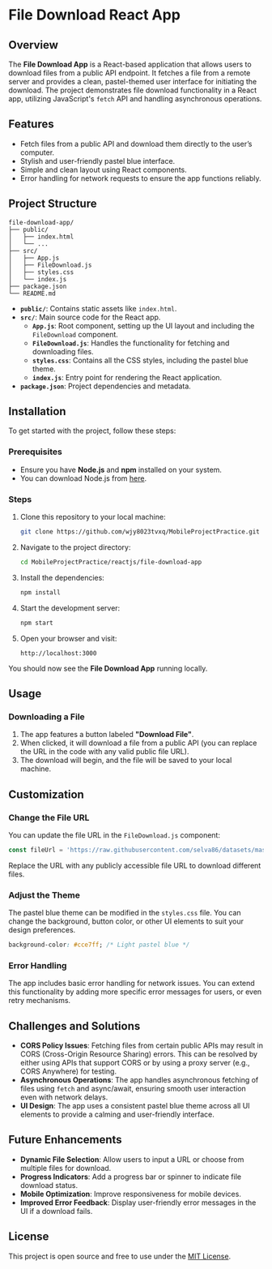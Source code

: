
# **File Download React App**

## **Overview**

The **File Download App** is a React-based application that allows users to download files from a public API endpoint. It fetches a file from a remote server and provides a clean, pastel-themed user interface for initiating the download. The project demonstrates file download functionality in a React app, utilizing JavaScript's `fetch` API and handling asynchronous operations. 

## **Features**

- Fetch files from a public API and download them directly to the user’s computer.
- Stylish and user-friendly pastel blue interface.
- Simple and clean layout using React components.
- Error handling for network requests to ensure the app functions reliably.

## **Project Structure**

```
file-download-app/
├── public/
│   ├── index.html
│   └── ...
├── src/
│   ├── App.js
│   ├── FileDownload.js
│   ├── styles.css
│   └── index.js
├── package.json
└── README.md
```

- **`public/`**: Contains static assets like `index.html`.
- **`src/`**: Main source code for the React app.
  - **`App.js`**: Root component, setting up the UI layout and including the `FileDownload` component.
  - **`FileDownload.js`**: Handles the functionality for fetching and downloading files.
  - **`styles.css`**: Contains all the CSS styles, including the pastel blue theme.
  - **`index.js`**: Entry point for rendering the React application.
- **`package.json`**: Project dependencies and metadata.

## **Installation**

To get started with the project, follow these steps:

### Prerequisites

- Ensure you have **Node.js** and **npm** installed on your system.
- You can download Node.js from [here](https://nodejs.org).

### Steps

1. Clone this repository to your local machine:

   ```bash
   git clone https://github.com/wjy8023tvxq/MobileProjectPractice.git
   ```

2. Navigate to the project directory:

   ```bash
   cd MobileProjectPractice/reactjs/file-download-app
   ```

3. Install the dependencies:

   ```bash
   npm install
   ```

4. Start the development server:

   ```bash
   npm start
   ```

5. Open your browser and visit:

   ```
   http://localhost:3000
   ```

You should now see the **File Download App** running locally.

## **Usage**

### Downloading a File

1. The app features a button labeled **"Download File"**.
2. When clicked, it will download a file from a public API (you can replace the URL in the code with any valid public file URL).
3. The download will begin, and the file will be saved to your local machine.

## **Customization**

### Change the File URL

You can update the file URL in the `FileDownload.js` component:

```javascript
const fileUrl = 'https://raw.githubusercontent.com/selva86/datasets/master/sample.txt';
```

Replace the URL with any publicly accessible file URL to download different files.

### Adjust the Theme

The pastel blue theme can be modified in the `styles.css` file. You can change the background, button color, or other UI elements to suit your design preferences.

```css
background-color: #cce7ff; /* Light pastel blue */
```

### Error Handling

The app includes basic error handling for network issues. You can extend this functionality by adding more specific error messages for users, or even retry mechanisms.

## **Challenges and Solutions**

- **CORS Policy Issues**: Fetching files from certain public APIs may result in CORS (Cross-Origin Resource Sharing) errors. This can be resolved by either using APIs that support CORS or by using a proxy server (e.g., CORS Anywhere) for testing.
- **Asynchronous Operations**: The app handles asynchronous fetching of files using `fetch` and async/await, ensuring smooth user interaction even with network delays.
- **UI Design**: The app uses a consistent pastel blue theme across all UI elements to provide a calming and user-friendly interface.

## **Future Enhancements**

- **Dynamic File Selection**: Allow users to input a URL or choose from multiple files for download.
- **Progress Indicators**: Add a progress bar or spinner to indicate file download status.
- **Mobile Optimization**: Improve responsiveness for mobile devices.
- **Improved Error Feedback**: Display user-friendly error messages in the UI if a download fails.

## **License**

This project is open source and free to use under the [MIT License](LICENSE).
